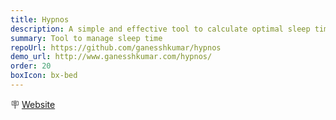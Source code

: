 ```yaml
---
title: Hypnos
description: A simple and effective tool to calculate optimal sleep times, ensuring you wake up refreshed and ready for the day.
summary: Tool to manage sleep time
repoUrl: https://github.com/ganesshkumar/hypnos
demo_url: http://www.ganesshkumar.com/hypnos/
order: 20
boxIcon: bx-bed
---
```


<!-- A simple tool to calculate time to sleep given to wake up and vice versa. -->

🪧 [Website](https://ganesshkumar.github.io/hypnos/)